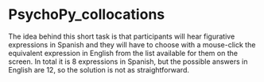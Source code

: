 # PsychoPy_collocations

The idea behind this short task is that participants will hear figurative expressions in Spanish and they will have to choose with a mouse-click the equivalent expression in English from the list available for them on the screen. In total it is 8 expressions in Spanish, but the possible answers in English are 12, so the solution is not as straightforward.
